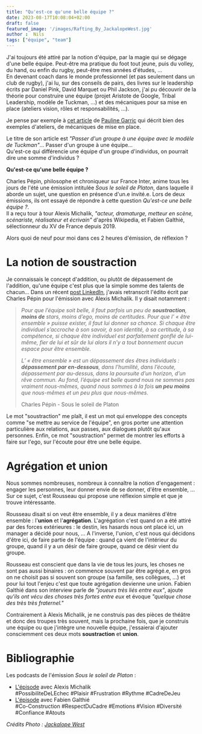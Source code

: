 ```yaml
---
title: "Qu'est-ce qu'une belle équipe ?"
date: 2023-08-17T10:08:04+02:00
draft: false
featured_image: '/images/Rafting_By_JackalopeWest.jpg'
author :  Nils
tags: ["équipe", "team"]
---
```


J'ai toujours été attiré par la notion d'équipe, par la magie qui se dégage d'une belle équipe. Peut-être ma pratique du foot tout jeune, puis du volley, du hand, ou enfin du rugby, peut-être mes années d'études, ...   
En devenant coach dans le monde professionnel (et pas seulement dans un club de rugby), j'ai lu, sur des conseils de pairs, des livres sur le leadership écrits par Daniel Pink, David Marquet ou Phil Jackson, j'ai pu découvrir de la théorie pour construire une équipe (projet Aristote de Google, Tribal Leadership, modèle de Tuckman, ...) et des mécaniques pour sa mise en place (ateliers vision, rôles et responsabilités, ...). 

Je pense par exemple à [cet article](https://www.le-lab-de-pauline.com/blog/passer-d-un-groupe-a-une-equipe-avec-le-modele-de-tuckman) de [Pauline Garric](https://www.le-lab-de-pauline.com/#qui-suis-je) qui décrit bien des exemples d'ateliers, de mécaniques de mise en place.

Le titre de son article est *"Passer d'un groupe à une équipe avec le modèle de Tuckman"*... Passer d'un groupe à une équipe...  
Qu'est-ce qui différencie une équipe d'un groupe d'individus, on pourrait dire une somme d'individus ?  

**Qu'est-ce qu'une belle équipe ?**

Charles Pépin, philosophe et chroniqueur sur France Inter, anime tous les jours de l'été une émission intitulée *Sous le soleil de Platon*, dans laquelle il aborde un sujet, une question en présence d'un.e invité.e. Lors de deux émissions, ils ont essayé de répondre à cette question *Qu'est-ce une belle équipe ?*.  
Il a reçu tour à tour Alexis Michalik, *"acteur, dramaturge, metteur en scène, scénariste, réalisateur et écrivain"* d'après Wikipedia, et Fabien Galthié, sélectionneur du XV de France depuis 2019.

Alors quoi de neuf pour moi dans ces 2 heures d'émission, de réflexion ?

# La notion de soustraction

Je connaissais le concept d'addition, ou plutôt de dépassement de l'addition, qu'une équipe c'est plus que la simple somme des talents de chacun... Dans un  récent [post LinkedIn](https://www.linkedin.com/posts/nilslesieur_equipe-etreensemble-ego-activity-7088071429224583168-ZtG7?utm_source=share&utm_medium=member_desktop), j'avais retranscrit l'édito écrit par Charles Pépin pour l'émission avec Alexis Michalik. Il y disait notamment :

> *Pour que l’équipe soit belle, il faut parfois un peu de **soustraction**, **moins de** stars, moins d’ego, moins de certitudes. Pour que l’ « être ensemble » puisse exister, il faut lui donner sa chance. Si chaque être individuel s’accroche à son savoir, à son identité, à sa certitude, à sa compétence, si chaque être individuel est parfaitement gonflé de lui-même, fier de lui et sûr de lui alors il n’y a tout bonnement aucun espace pour être ensemble.*
>
> *L’ « être ensemble » est un dépassement des êtres individuels : **dépassement par en-dessous**, dans l’humilité, dans l’écoute, dépassement par au-dessus, dans la poursuite d’un horizon, d’un rêve commun.
Au fond, l’équipe est belle quand nous ne sommes pas vraiment nous-mêmes, quand nous sommes à la fois **un peu moins** que nous-mêmes et un peu plus que nous-mêmes.*  
>
> Charles Pépin - Sous le soleil de Platon

Le mot "soustraction" me plaît, il est un mot qui enveloppe des concepts comme "se mettre au service de l'équipe", en gros porter une attention particulière aux relations, aux passes, aux dialogues plutôt qu'aux personnes.
Enfin, ce mot "soustraction" permet de montrer les efforts à faire sur l'ego, sur l'écoute pour être une belle équipe.


# Agrégation et union

Nous sommes nombreuses, nombreux à connaître la notion d'engagement : engager les personnes, leur donner envie de se donner, d'être ensemble, ... Sur ce sujet, c'est Rousseau qui propose une réflexion simple et que je trouve intéressante.

Rousseau disait si on veut être ensemble, il y a deux manières d'être ensemble : l'**union** et l'**agrégation**. L'agrégation c'est quand on a été attiré par des forces extérieures : le destin, les hasards nous ont placé ici, un manager a décidé pour nous, ...
A l'inverse, l'union, c'est nous qui décidons d'être ici, de faire partie de l'équipe : quand ça vient de l'intérieur du groupe, quand il y a un désir de faire groupe, quand ce désir vient du groupe.

Rousseau est conscient que dans la vie de tous les jours, les choses ne sont pas aussi binaires : on commence souvent par être agrégé.e, en gros on ne choisit pas si souvent son groupe (sa famille, ses collègues, ...) et pour lui tout l'enjeu c'est que toute agrégation devienne une union. Fabien Galthié dans son interview parle de *"joueurs très liés entre eux"*, ajoute *qu'ils ont vécu des choses très fortes entre eux* et évoque *"quelque chose des très très fraternel."*  
  
  

Contrairement à Alexis Michalik, je ne construis pas des pièces de théâtre et donc des troupes très souvent, mais la prochaine fois, que je construis une équipe ou que j'intègre une nouvelle équipe, j'essaierai d'ajouter consciemment ces deux mots **soustraction** et **union**.

<!-- # La non-perfection

Fabien Galthié raconte que parfois *"on nous disait : on a gagné mais on n'a pas rendu la copie parfaite"* et ajoute *"mais moi ça m'est égal la copie parfaite, on n'est pas dans ce système scolaire où on attend de nous la très bonne note, ce qui est important pour nous c'est gagner le match."* 

Avec d'autres mots, Alexis Michalik conseille de *"choisir vite"* car *"plus on choisira vite [...] et plus on aura vraiment du temps pour les choses importantes"* et ajoute que *"si on se plante c'est pas grave. On peut revenir dessus, c'est pas grave. On se sera planté un petit peu, c'est pas grave."*

Je précise que la non-perfection n'empêche pas la rercherche d'excellence. -->

# Bibliographie 

Les podcasts de l'émission *Sous le soleil de Platon* :   
- [L'épisode](https://www.radiofrance.fr/franceinter/podcasts/sous-le-soleil-de-platon/sous-le-soleil-de-platon-du-vendredi-15-juillet-2022-2138294) avec Alexis Michalik  
#PossibiliteDeLEchec #Plaisir #Frustration #Rythme #CadreDeJeu
- [L'épisode](https://www.radiofrance.fr/franceinter/podcasts/sous-le-soleil-de-platon/sous-le-soleil-de-platon-du-vendredi-11-aout-2023-8341657) avec Fabien Galthié  
#Co-Construction #RespectDuCadre #Emotions #Vision #Diversité #Confiance #Atouts


*Crédits Photo : [Jackalope West](https://unsplash.com/fr/@jackalope_west)*
